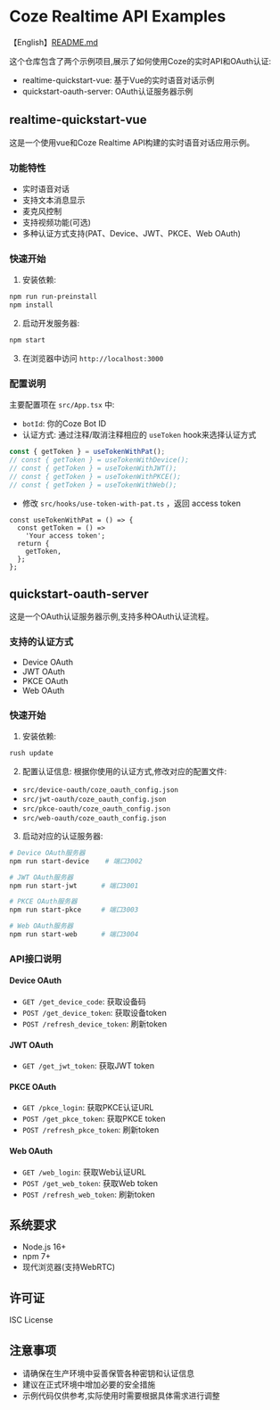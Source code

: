 # Coze Realtime API Examples

【English】[README.md](./README.md)

这个仓库包含了两个示例项目,展示了如何使用Coze的实时API和OAuth认证:

- realtime-quickstart-vue: 基于Vue的实时语音对话示例
- quickstart-oauth-server: OAuth认证服务器示例

## realtime-quickstart-vue

这是一个使用vue和Coze Realtime API构建的实时语音对话应用示例。

### 功能特性

- 实时语音对话
- 支持文本消息显示
- 麦克风控制
- 支持视频功能(可选)
- 多种认证方式支持(PAT、Device、JWT、PKCE、Web OAuth)

### 快速开始

1. 安装依赖:
```bash
npm run run-preinstall
npm install
```

2. 启动开发服务器:
```bash
npm start
```

3. 在浏览器中访问 `http://localhost:3000`

### 配置说明

主要配置项在 `src/App.tsx` 中:

- `botId`: 你的Coze Bot ID
- 认证方式: 通过注释/取消注释相应的 `useToken` hook来选择认证方式
```typescript
const { getToken } = useTokenWithPat();
// const { getToken } = useTokenWithDevice();
// const { getToken } = useTokenWithJWT();
// const { getToken } = useTokenWithPKCE();
// const { getToken } = useTokenWithWeb();
```
- 修改 `src/hooks/use-token-with-pat.ts` ，返回 access token
```
const useTokenWithPat = () => {
  const getToken = () =>
    'Your access token';
  return {
    getToken,
  };
};

```

## quickstart-oauth-server

这是一个OAuth认证服务器示例,支持多种OAuth认证流程。

### 支持的认证方式

- Device OAuth
- JWT OAuth
- PKCE OAuth
- Web OAuth

### 快速开始

1. 安装依赖:
```bash
rush update
```

2. 配置认证信息:
根据你使用的认证方式,修改对应的配置文件:
- `src/device-oauth/coze_oauth_config.json`
- `src/jwt-oauth/coze_oauth_config.json`
- `src/pkce-oauth/coze_oauth_config.json`
- `src/web-oauth/coze_oauth_config.json`

3. 启动对应的认证服务器:

```bash
# Device OAuth服务器
npm run start-device    # 端口3002

# JWT OAuth服务器
npm run start-jwt      # 端口3001

# PKCE OAuth服务器
npm run start-pkce     # 端口3003

# Web OAuth服务器
npm run start-web      # 端口3004
```

### API接口说明

#### Device OAuth
- `GET /get_device_code`: 获取设备码
- `POST /get_device_token`: 获取设备token
- `POST /refresh_device_token`: 刷新token

#### JWT OAuth
- `GET /get_jwt_token`: 获取JWT token

#### PKCE OAuth
- `GET /pkce_login`: 获取PKCE认证URL
- `POST /get_pkce_token`: 获取PKCE token
- `POST /refresh_pkce_token`: 刷新token

#### Web OAuth
- `GET /web_login`: 获取Web认证URL
- `POST /get_web_token`: 获取Web token
- `POST /refresh_web_token`: 刷新token

## 系统要求

- Node.js 16+
- npm 7+
- 现代浏览器(支持WebRTC)

## 许可证

ISC License

## 注意事项

- 请确保在生产环境中妥善保管各种密钥和认证信息
- 建议在正式环境中增加必要的安全措施
- 示例代码仅供参考,实际使用时需要根据具体需求进行调整